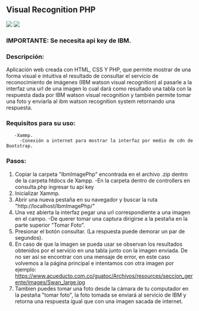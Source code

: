 ## Visual Recognition PHP

![](images/Screenshot1.png)
![](images/Screenshot2.png)
 
### IMPORTANTE: Se necesita api key de IBM.
### Descripción:
   Aplicación web creada con HTML, CSS Y PHP, que permite mostrar de una forma visual e intuitiva el resultado de consultar el servicio de
   reconocimiento de imágenes (IBM watson visual recognition) al pasarle a la interfaz una url de una imagen lo cual dará como resultado una tabla
   con la respuesta dada por IBM watson visual recognition y también permite tomar una foto y enviarla al ibm watson recognition system retornando una respuesta.
 
### Requisitos para su uso:
       -Xammp.
         -Conexión a internet para mostrar la interfaz por medio de cdn de Bootstrap.
 
### Pasos:
   1. Copiar la carpeta "IbmImagePhp" encontrada en el archivo .zip dentro de la carpeta htdocs de Xampp.
       -En la carpeta dentro de controllers en consulta.php ingresar tu api key
   2. Inicializar Xammp.
   3. Abrir una nueva pestaña en su navegador y buscar la ruta "http://localhost/IbmImagePhp/"
   4. Una vez abierta la interfaz pegar una url correspondiente a una imagen en el campo.
       -De querer tomar una captura dirigirse a la pestaña en la parte superior "Tomar Foto".
   5. Presionar el botón consultar. (La respuesta puede demorar un par de segundos).
   6. En caso de que la imagen se pueda usar se observan
       los resultados obtenidos por el servicio en una tabla junto con la imagen enviada.
       De no ser así se encontrar con una mensaje de error, en este caso volvemos a la página
       principal e intentamos con otra imagen por ejemplo:
       https://www.acueducto.com.co/guatoc/Archivos/resources/seccion_gerente/images/Swan_large.jpg
   7. Tambien puedes tomar una foto desde la cámara de tu computador en la pestaña "tomar foto", la foto
      tomada se enviará al servicio de IBM y retorna una respuesta igual que con una imagen sacada de internet.


	
	
